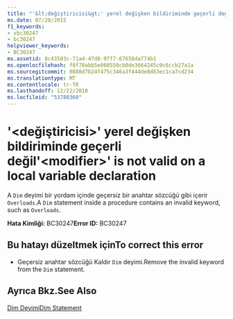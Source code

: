 ```yaml
---
title: "'&lt;değiştiricisi&gt;' yerel değişken bildiriminde geçerli değil"
ms.date: 07/20/2015
f1_keywords:
- vbc30247
- bc30247
helpviewer_keywords:
- BC30247
ms.assetid: 8c43503c-71a4-47d8-97f7-67658da774b1
ms.openlocfilehash: f8f78abb5e060550cb8de3664245c0c6ccb27a1a
ms.sourcegitcommit: 0888d7b24f475c346a3f444de8d83ec1ca7cd234
ms.translationtype: MT
ms.contentlocale: tr-TR
ms.lasthandoff: 12/22/2018
ms.locfileid: "53780360"
---
```

# <a name="ltmodifiergt-is-not-valid-on-a-local-variable-declaration"></a><span data-ttu-id="b6667-102">'&lt;değiştiricisi&gt;' yerel değişken bildiriminde geçerli değil</span><span class="sxs-lookup"><span data-stu-id="b6667-102">'&lt;modifier&gt;' is not valid on a local variable declaration</span></span>
<span data-ttu-id="b6667-103">A `Dim` deyimi bir yordam içinde geçersiz bir anahtar sözcüğü gibi içerir `Overloads`.</span><span class="sxs-lookup"><span data-stu-id="b6667-103">A `Dim` statement inside a procedure contains an invalid keyword, such as `Overloads`.</span></span>  
  
 <span data-ttu-id="b6667-104">**Hata Kimliği:** BC30247</span><span class="sxs-lookup"><span data-stu-id="b6667-104">**Error ID:** BC30247</span></span>  
  
## <a name="to-correct-this-error"></a><span data-ttu-id="b6667-105">Bu hatayı düzeltmek için</span><span class="sxs-lookup"><span data-stu-id="b6667-105">To correct this error</span></span>  
  
-   <span data-ttu-id="b6667-106">Geçersiz anahtar sözcüğü Kaldır `Dim` deyimi.</span><span class="sxs-lookup"><span data-stu-id="b6667-106">Remove the invalid keyword from the `Dim` statement.</span></span>  
  
## <a name="see-also"></a><span data-ttu-id="b6667-107">Ayrıca Bkz.</span><span class="sxs-lookup"><span data-stu-id="b6667-107">See Also</span></span>  
 [<span data-ttu-id="b6667-108">Dim Deyimi</span><span class="sxs-lookup"><span data-stu-id="b6667-108">Dim Statement</span></span>](../../visual-basic/language-reference/statements/dim-statement.md)
